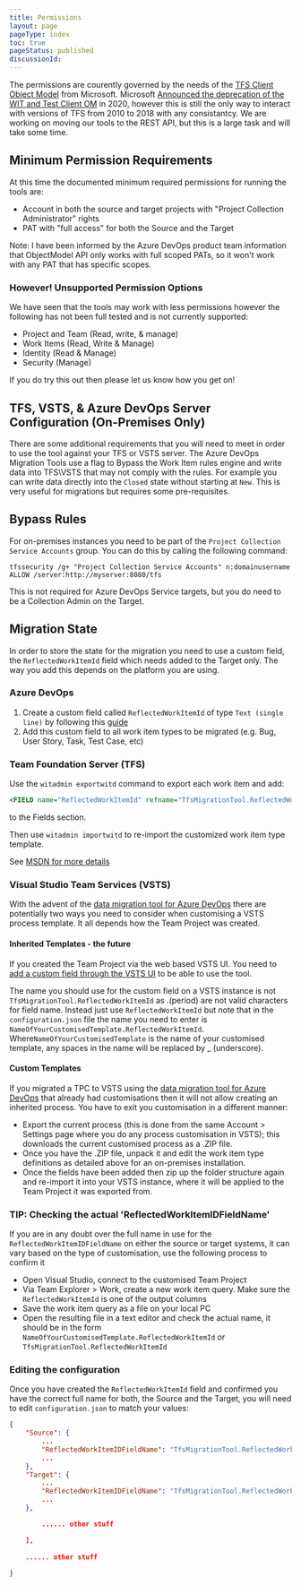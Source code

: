 ```yaml
---
title: Permissions
layout: page
pageType: index
toc: true
pageStatus: published
discussionId: 
---
```


The permissions are courently governed by the needs of the [TFS Client Object Model](https://learn.microsoft.com/en-us/azure/devops/integrate/concepts/dotnet-client-libraries?view=azure-devops) from Microsoft. Microsoft [Announced the deprecation of the WIT and Test Client OM](https://devblogs.microsoft.com/devops/announcing-the-deprecation-of-the-wit-and-test-client-om-at-jan-1-2020-2/) in 2020, however this is still the only way to interact with versions of TFS from 2010 to 2018 with any consistantcy. We are working on moving our tools to the REST API, but this is a large task and will take some time.

## Minimum Permission Requirements

At this time the documented minimum required permissions for running the tools are:

- Account in both the source and target projects with "Project Collection Administrator" rights
- PAT with "full access" for both the Source and the Target

Note: I have been informed by the Azure DevOps product team information that ObjectModel API only works with full scoped PATs, so it won't work with any PAT that has specific scopes. 

### However! Unsupported Permission Options

We have seen that the tools may work with less permissions however the following has not been full tested and is not currently supported:

- Project and Team (Read, write, & manage)
- Work Items (Read, Write & Manage)
- Identity (Read & Manage)
- Security (Manage)

If you do try this out then please let us know how you get on!

## TFS, VSTS, & Azure DevOps Server Configuration (On-Premises Only)

There are some additional requirements that you will need to meet in order to use the tool against your TFS or VSTS server. The Azure DevOps Migration Tools use a flag to Bypass the Work Item rules engine and write data into TFS\VSTS that may not comply with the rules. For example you can write data directly into the `Closed` state without starting at `New`. This is very useful for migrations but requires some pre-requisites.

## Bypass Rules

For on-premises instances you need to be part of the `Project Collection Service Accounts` group. You can do this by calling the following command:

`tfssecurity /g+ "Project Collection Service Accounts" n:domainusername ALLOW /server:http://myserver:8080/tfs`

This is not required for Azure DevOps Service targets, but you do need to be a Collection Admin on the Target.

## Migration State

In order to store the state for the migration you need to use a custom field, the `ReflectedWorkItemId` field which needs added to the Target only. The way you add this depends on the platform you are using.

### Azure DevOps

1. Create a custom field called `ReflectedWorkItemId` of type `Text (single line)` by following this [guide](https://docs.microsoft.com/en-us/azure/devops/organizations/settings/work/add-custom-field?view=azure-devops)
1.  Add this custom field to all work item types to be migrated (e.g. Bug, User Story, Task, Test Case, etc)

### Team Foundation Server (TFS)

Use the `witadmin exportwitd` command to export each work item and add:

```xml
<FIELD name="ReflectedWorkItemId" refname="TfsMigrationTool.ReflectedWorkItemId" type="String" />
```

to the Fields section.

Then use `witadmin importwitd` to re-import the customized work item type template. 

See [MSDN for more details](https://msdn.microsoft.com/en-us/library/dd236914.aspx)

### Visual Studio Team Services (VSTS)

With the advent of the [data migration tool for Azure DevOps](https://learn.microsoft.com/en-us/azure/devops/migrate/migration-overview) there are potentially two ways you need to consider when customising a VSTS process template. It all depends how the Team Project was created.

#### Inherited Templates - the future ####

If you created the Team Project via the web based VSTS UI. You need to [add a custom field through the VSTS UI](https://blogs.msdn.microsoft.com/visualstudioalm/2015/12/10/adding-a-custom-field-to-a-work-item/) to be able to use the tool.

The name you should use for the custom field on a VSTS instance is not `TfsMigrationTool.ReflectedWorkItemId` as .(period) are not valid characters for field name. Instead just use `ReflectedWorkItemId` but note that in the `configuration.json` file the name you need to enter is `NameOfYourCustomisedTemplate.ReflectedWorkItemId`. Where`NameOfYourCustomisedTemplate` is the name of your customised template, any spaces in the name will be replaced by _ (underscore). 

#### Custom Templates ####

If you migrated a TPC to VSTS using the [data migration tool for Azure DevOps](https://learn.microsoft.com/en-us/azure/devops/migrate/migration-overview) that already had customisations then it will not allow creating an inherited process. You have to exit you customisation in a different manner:

- Export the current process (this is done from the same Account > Settings page where you do any process customisation in VSTS); this downloads the current customised process as a .ZIP file. 
- Once you have the .ZIP file, unpack it and edit the work item type definitions as detailed above for an on-premises installation.
- Once the fields have been added then zip up the folder structure again and re-import it into your VSTS instance, where it will be applied to the Team Project it was exported from. 

### TIP: Checking the actual 'ReflectedWorkItemIDFieldName' ###

If you are in any doubt over the full name in use for the `ReflectedWorkItemIDFieldName` on either the source or target systems, it can vary based on the type of customisation, use the following process to confirm it

- Open Visual Studio, connect to the customised Team Project
- Via Team Explorer > Work, create a new work item query. Make sure the `ReflectedWorkItemId` is one of the output columns
- Save the work item query as a file on your local PC
- Open the resulting file in a text editor and check the actual name, it should be in the form `NameOfYourCustomisedTemplate.ReflectedWorkItemId` or `TfsMigrationTool.ReflectedWorkItemId`

### Editing the configuration ###

Once you have created the `ReflectedWorkItemId` field and confirmed you have the correct full name for both, the Source and the Target, you will need to edit `configuration.json` to match your values:


```JSON
{
	"Source": {
		...
		"ReflectedWorkItemIDFieldName": "TfsMigrationTool.ReflectedWorkItemId",
		...
	},
	"Target": {
		...
		"ReflectedWorkItemIDFieldName": "TfsMigrationTool.ReflectedWorkItemId",
		...
	},

    	...... other stuff

	],
	
	...... other stuff
    
}
```
